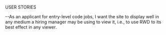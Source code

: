 USER STORIES

--As an applicant for entry-level code jobs, I want the site to display well in any medium a hiring manager may be using to view it, i.e., to use RWD to its best effect in any viewer.


